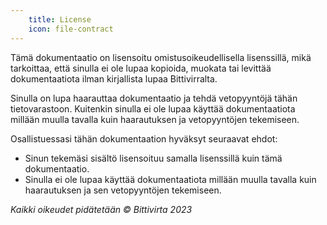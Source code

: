 ```yaml
---
    title: License
    icon: file-contract
---
```


Tämä dokumentaatio on lisensoitu omistusoikeudellisella lisenssillä, mikä tarkoittaa, että sinulla ei ole lupaa kopioida, muokata tai levittää dokumentaatiota ilman kirjallista lupaa Bittivirralta.

Sinulla on lupa haarauttaa dokumentaatio ja tehdä vetopyyntöjä tähän tietovarastoon. Kuitenkin sinulla ei ole lupaa käyttää dokumentaatiota millään muulla tavalla kuin haarautuksen ja vetopyyntöjen tekemiseen.

Osallistuessasi tähän dokumentaation hyväksyt seuraavat ehdot:

- Sinun tekemäsi sisältö lisensoituu samalla lisenssillä kuin tämä dokumentaatio.
- Sinulla ei ole lupaa käyttää dokumentaatiota millään muulla tavalla kuin haarautuksen ja sen vetopyyntöjen tekemiseen.

*Kaikki oikeudet pidätetään © Bittivirta 2023*
